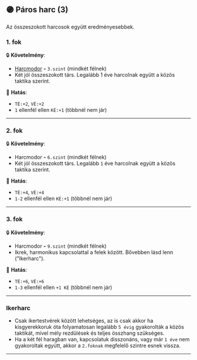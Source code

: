 ## 🟣 Páros harc (3)

Az összeszokott harcosok együtt eredményesebbek.

### 1. fok

🔒 **Követelmény**:
- [Harcmodor](../kepzettsegek.primer.harci/harcmodor.md)  **-** `3.szint` (mindkét félnek)
- Két jól összeszokott társ. Legalább 1 éve harcolnak együtt a közös taktika szerint.

🌟 **Hatás**:
- `TÉ:+2`, `VÉ:+2`
- `1` ellenfél ellen `KÉ:+1` (többnél nem jár)  

---
### 2. fok

🔒 **Követelmény**:
- Harcmodor  **-** `6.szint` (mindkét félnek)
- Két jól összeszokott társ. Legalább `1` éve harcolnak együtt a közös taktika szerint.

🌟 **Hatás**:
- `TÉ:+4`, `VÉ:+4`
- `1-2` ellenfél ellen `KÉ:+1` (többnél nem jár)  

---
### 3. fok

🔒 **Követelmény**:
- Harcmodor  **-** `9.szint` (mindkét félnek)
- Ikrek, harmonikus kapcsolattal a felek között. Bővebben lásd lenn ("Ikerharc").

🌟 **Hatás**:
- `TÉ:+6`, `VÉ:+6`
- `1-3` ellenfél ellen `+1 KÉ` (többnél nem jár)

---
### Ikerharc

- Csak ikertestvérek között lehetséges, az is csak akkor ha kisgyerekkoruk óta folyamatosan legalább `5 évig` gyakorolták a közös taktikát, mivel mély rezdülések és teljes összhang szükséges.
- Ha a két fél haragban van, kapcsolatuk disszonáns, vagy már `1 éve` nem gyakoroltak együtt, akkor a `2.foknak` megfelelő szintre esnek vissza.

---
